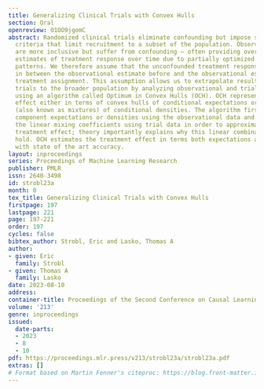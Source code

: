```yaml
---
title: Generalizing Clinical Trials with Convex Hulls
section: Oral
openreview: O1OO9jgomC
abstract: Randomized clinical trials eliminate confounding but impose strict exclusion
  criteria that limit recruitment to a subset of the population. Observational datasets
  are more inclusive but suffer from confounding – often providing overly optimistic
  estimates of treatment response over time due to partially optimized physician prescribing
  patterns. We therefore assume that the unconfounded treatment response lies somewhere
  in between the observational estimate before and the observational estimate after
  treatment assignment. This assumption allows us to extrapolate results from exclusive
  trials to the broader population by analyzing observational and trial data simultaneously
  using an algorithm called Optimum in Convex Hulls (OCH). OCH represents the treatment
  effect either in terms of convex hulls of conditional expectations or convex hulls
  (also known as mixtures) of conditional densities. The algorithm first learns the
  component expectations or densities using the observational data and then learns
  the linear mixing coefficients using trial data in order to approximate the true
  treatment effect; theory importantly explains why this linear combination should
  hold. OCH estimates the treatment effect in terms both expectations and densities
  with state of the art accuracy.
layout: inproceedings
series: Proceedings of Machine Learning Research
publisher: PMLR
issn: 2640-3498
id: strobl23a
month: 0
tex_title: Generalizing Clinical Trials with Convex Hulls
firstpage: 197
lastpage: 221
page: 197-221
order: 197
cycles: false
bibtex_author: Strobl, Eric and Lasko, Thomas A
author:
- given: Eric
  family: Strobl
- given: Thomas A
  family: Lasko
date: 2023-08-10
address:
container-title: Proceedings of the Second Conference on Causal Learning and Reasoning
volume: '213'
genre: inproceedings
issued:
  date-parts:
  - 2023
  - 8
  - 10
pdf: https://proceedings.mlr.press/v213/strobl23a/strobl23a.pdf
extras: []
# Format based on Martin Fenner's citeproc: https://blog.front-matter.io/posts/citeproc-yaml-for-bibliographies/
---
```

